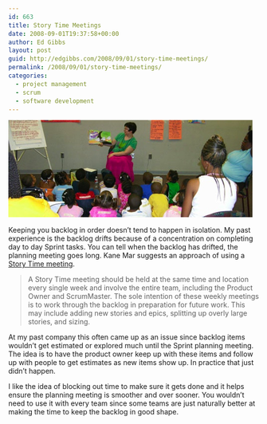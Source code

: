 ```yaml
---
id: 663
title: Story Time Meetings
date: 2008-09-01T19:37:58+00:00
author: Ed Gibbs
layout: post
guid: http://edgibbs.com/2008/09/01/story-time-meetings/
permalink: /2008/09/01/story-time-meetings/
categories:
  - project management
  - scrum
  - software development
---
```

![](/images/storytime.jpg)

Keeping you backlog in order doesn&#8217;t tend to happen in isolation. My past experience is the backlog drifts because of a concentration on completing day to day Sprint tasks. You can tell when the backlog has drifted, the planning meeting goes long. Kane Mar suggests an approach of using a [Story Time meeting](http://danube.com/blog/kanemar/story_time_the_hidden_scrum_meeting).

> A Story Time meeting should be held at the same time and location every single week and involve the entire team, including the Product Owner and ScrumMaster. The sole intention of these weekly meetings is to work through the backlog in preparation for future work. This may include adding new stories and epics, splitting up overly large stories, and sizing.

At my past company this often came up as an issue since backlog items wouldn&#8217;t get estimated or explored much until the Sprint planning meeting. The idea is to have the product owner keep up with these items and follow up with people to get estimates as new items show up. In practice that just didn&#8217;t happen.

I like the idea of blocking out time to make sure it gets done and it helps ensure the planning meeting is smoother and over sooner. You wouldn&#8217;t need to use it with every team since some teams are just naturally better at making the time to keep the backlog in good shape.